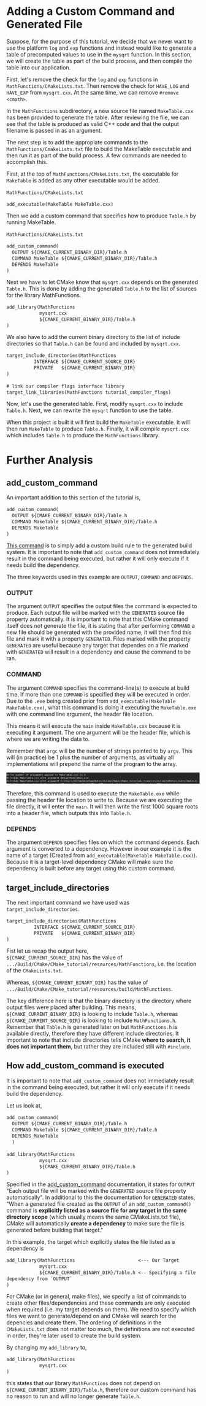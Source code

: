 # Adding a Custom Command and Generated File

Suppose, for the purpose of this tutorial, we decide that we never want to use the platform `log` and `exp` functions and instead would like to generate a table of precomputed values to use in the `mysqrt` function. In this section, we will create the table as part of the build process, and then compile the table into our application.

First, let's remove the check for the `log` and `exp` functions in `MathFunctions/CMakeLists.txt`. Then remove the check for `HAVE_LOG` and `HAVE_EXP` from `mysqrt.cxx`. At the same time, we can remove `#remove <cmath>`.

In the `MathFunctions` subdirectory, a new source file named `MakeTable.cxx` has been provided to generate the table. After reviewing the file, we can see that the table is produced as valid C++ code and that the output filename is passed in as an argument.

The next step is to add the appropiate commands to the `MathFunctions/CmakeLists.txt` file to build the MakeTable executable and then run it as part of the build process. A few commands are needed to accomplish this.

First, at the top of `MathFunctions/CMakeLists.txt`, the executable for `MakeTable` is added as any other executable would be added.

`MathFunctions/CMakeLists.txt`
```
add_executable(MakeTable MakeTable.cxx)
```

Then we add a custom command that specifies how to produce `Table.h` by running MakeTable.

`MathFunctions/CMakeLists.txt`
```
add_custom_command(
  OUTPUT ${CMAKE_CURRENT_BINARY_DIR}/Table.h
  COMMAND MakeTable ${CMAKE_CURRENT_BINARY_DIR}/Table.h
  DEPENDS MakeTable
)
```

Next we have to let CMake know that `mysqrt.cxx` depends on the generated `Table.h`. This is done by adding the generated `Table.h` to the list of sources for the library MathFunctions.

```
add_library(MathFunctions
            mysqrt.cxx
            ${CMAKE_CURRENT_BINARY_DIR}/Table.h
)
```

We also have to add the current binary directory to the list of include directories so that `Table.h` can be found and included by `mysqrt.cxx`.

```
target_include_directories(MathFunctions
          INTERFACE ${CMAKE_CURRENT_SOURCE_DIR}
          PRIVATE   ${CMAKE_CURRENT_BINARY_DIR}
)

# link our compiler flags interface library
target_link_libraries(MathFunctions tutorial_compiler_flags)
```

Now, let's use the generated table. First, modify `mysqrt.cxx` to include `Table.h`. Next, we can rewrite the `mysqrt` function to use the table.

When this project is built it will first build the `MakeTable` executable. It will then run `MakeTable` to produce `Table.h`. Finally, it will compile `mysqrt.cxx` which includes `Table.h` to produce the `MathFunctions` library.

# Further Analysis

## add_custom_command

An important addition to this section of the tutorial is,

```
add_custom_command(
  OUTPUT ${CMAKE_CURRENT_BINARY_DIR}/Table.h
  COMMAND MakeTable ${CMAKE_CURRENT_BINARY_DIR}/Table.h
  DEPENDS MakeTable
)
```

[This command](https://cmake.org/cmake/help/latest/command/add_custom_command.html) is to simply add a custom build rule to the generated build system. It is important to note that `add_custom_command` does not immediately result in the command being executed, but rather it will only execute if it needs build the dependency.


The three keywords used in this example are `OUTPUT`, `COMMAND` and `DEPENDS`.

### OUTPUT
The argument `OUTPUT` specifies the output files the command is expected to produce. Each output file will be marked with the `GENERATED` source file property automatically. It is important to note that this CMake command itself does not generate the file, it is stating that after performing `COMMAND` a new file should be generated with the provided name, it will then find this file and mark it with a property `GENERATED`. Files marked with the property `GENERATED` are useful because any target that dependes on a file marked with `GENERATED` will result in a dependency and cause the command to be ran.

### COMMAND

The argument `COMMAND` specifies the command-line(s) to execute at build time. If more than one `COMMAND` is specified they will be executed in order. Due to the `.exe` being created prior from `add_executable(MakeTable MakeTable.cxx)`, what this command is doing it executing the `MakeTable.exe` with one command line argument, the header file location.

This means it will execute the `main` inside `MakeTable.cxx` because it is executing it argument. The one argument will be the header file, which is where we are writing the data to.

Remember that `argc` will be the number of strings pointed to by `argv`. This will (in practice) be 1 plus the number of arguments, as virtually all implementations will prepend the name of the program to the array.

![](./images/24.PNG)

Therefore, this command is used to execute the `MakeTable.exe` while passing the header file location to write to. Because we are executing the file directly, it will enter the `main`. It will then write the first 1000 square roots into a header file, which outputs this into `Table.h`.

### DEPENDS

The argument `DEPENDS` specifies files on which the command depends. Each argument is converted to a dependency. However in our example it is the name of a target (Created from `add_executable(MakeTable MakeTable.cxx)`). Because it is a target-level dependency CMake will make sure the dependency is built before any target using this custom command.


## target_include_directories

The next important command we have used was `target_include_directories`.

```
target_include_directories(MathFunctions
          INTERFACE ${CMAKE_CURRENT_SOURCE_DIR}
          PRIVATE   ${CMAKE_CURRENT_BINARY_DIR}
)
```

Fist let us recap the output here,  
`${CMAKE_CURRENT_SOURCE_DIR}` has the value of `.../Build/CMake/CMake_tutorial/resources/MathFunctions`, i.e. the location of the `CMakeLists.txt`.

Whereas, `${CMAKE_CURRENT_BINARY_DIR}` has the value of `.../Build/CMake/CMake_tutorial/resources/build/MathFunctions`. 

The key difference here is that the binary directory is the directory where output files were placed after building. This means, `${CMAKE_CURRENT_BINARY_DIR}` is looking to include `Table.h`, whereas ``${CMAKE_CURRENT_SOURCE_DIR}`` is looking to include `MathFunctions.h`. Remember that `Table.h` is generated later on but `MathFunctions.h` is available directly, therefore they have different include directories. It important to note that include directories tells CMake **where to search, it does not important them**, but rather they are included still with `#include`.


## How add_custom_command is executed

It is important to note that `add_custom_command` does not immediately result in the command being executed, but rather it will only execute if it needs build the dependency.

Let us look at,

```
add_custom_command(
  OUTPUT ${CMAKE_CURRENT_BINARY_DIR}/Table.h
  COMMAND MakeTable ${CMAKE_CURRENT_BINARY_DIR}/Table.h
  DEPENDS MakeTable
  )

add_library(MathFunctions
            mysqrt.cxx
            ${CMAKE_CURRENT_BINARY_DIR}/Table.h
)
```

Specified in the [add_custom_command](https://cmake.org/cmake/help/latest/command/add_custom_command.html) documentation, it states for `OUTPUT` "Each output file will be marked with the `GENERATED` source file property automatically". In additional to this the documentation for [`GENERATED`](https://cmake.org/cmake/help/latest/prop_sf/GENERATED.html#prop_sf:GENERATED) states, "When a generated file created as the `OUTPUT` of an `add_custom_command()` command is **explicitly listed as a source file for any target in the same directory scope** (which usually means the same CMakeLists.txt file), CMake will automatically **create a dependency** to make sure the file is generated before building that target."

In this example, the target which explicitly states the file listed as a dependency is

```
add_library(MathFunctions                       <--- Our Target
            mysqrt.cxx
            ${CMAKE_CURRENT_BINARY_DIR}/Table.h <-- Specifying a file dependency from `OUTPUT`
)
```

For CMake (or in general, make files), we specify a list of commands to create other files/dependencies and these commands are only executed when required (i.e. my target depends on them). We need to specify which files we want to generate/depend on and CMake will search for the depencies and create them. The ordering of definitions in the `CMakeLists.txt` does not matter too much, the definitions are not executed in order, they're later used to create the build system.

By changing my `add_library` to,


```
add_library(MathFunctions
            mysqrt.cxx
)
```

this states that our library `MathFunctions` does not depend on `${CMAKE_CURRENT_BINARY_DIR}/Table.h`, therefore our custom command has no reason to run and will no longer generate `Table.h`.
